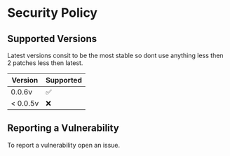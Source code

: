 #  Security Policy

## Supported Versions

Latest versions consit to be the most stable so dont use anything less then 2 patches less then latest.


| Version | Supported          |
| ------- | ------------------ |
| 0.0.6v  | :white_check_mark: |
| < 0.0.5v| :x:                |

## Reporting a Vulnerability

To report a vulnerability open an issue.